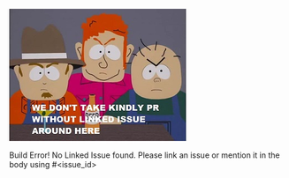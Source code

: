![img](misc/verify_pr_linked_issue.jpg)

Build Error! No Linked Issue found. Please link an issue or mention it in the body using #<issue_id>
